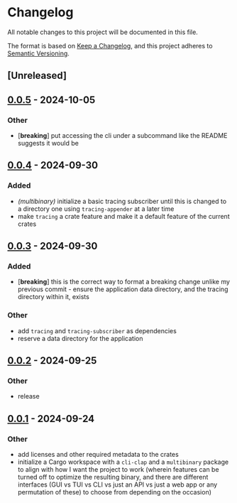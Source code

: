 # Changelog

All notable changes to this project will be documented in this file.

The format is based on [Keep a Changelog](https://keepachangelog.com/en/1.0.0/),
and this project adheres to [Semantic Versioning](https://semver.org/spec/v2.0.0.html).

## [Unreleased]

## [0.0.5](https://github.com/babichjacob/ac-qu-ai-nt/compare/ac-qu-ai-nt-v0.0.4...ac-qu-ai-nt-v0.0.5) - 2024-10-05

### Other

- [**breaking**] put accessing the cli under a subcommand like the README suggests it would be

## [0.0.4](https://github.com/babichjacob/ac-qu-ai-nt/compare/ac-qu-ai-nt-v0.0.3...ac-qu-ai-nt-v0.0.4) - 2024-09-30

### Added

- *(multibinary)* initialize a basic tracing subscriber until this is changed to a directory one using `tracing-appender` at a later time
- make `tracing` a crate feature and make it a default feature of the current crates

## [0.0.3](https://github.com/babichjacob/ac-qu-ai-nt/compare/ac-qu-ai-nt-v0.0.2...ac-qu-ai-nt-v0.0.3) - 2024-09-30

### Added

- [**breaking**] this is the correct way to format a breaking change unlike my previous commit - ensure the application data directory, and the tracing directory within it, exists

### Other

- add `tracing` and `tracing-subscriber` as dependencies
- reserve a data directory for the application

## [0.0.2](https://github.com/babichjacob/ac-qu-ai-nt/compare/ac-qu-ai-nt-v0.0.1...ac-qu-ai-nt-v0.0.2) - 2024-09-25

### Other

- release

## [0.0.1](https://github.com/babichjacob/ac-qu-ai-nt/releases/tag/ac-qu-ai-nt-v0.0.1) - 2024-09-24

### Other

- add licenses and other required metadata to the crates
- initialize a Cargo workspace with a `cli-clap` and a `multibinary` package to align with how I want the project to work (wherein features can be turned off to optimize the resulting binary, and there are different interfaces (GUI vs TUI vs CLI vs just an API vs just a web app or any permutation of these) to choose from depending on the occasion)
